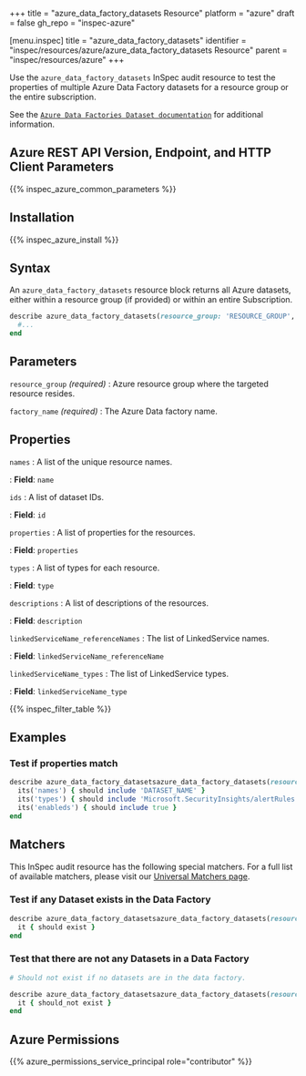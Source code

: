 +++
title = "azure_data_factory_datasets Resource"
platform = "azure"
draft = false
gh_repo = "inspec-azure"

[menu.inspec]
title = "azure_data_factory_datasets"
identifier = "inspec/resources/azure/azure_data_factory_datasets Resource"
parent = "inspec/resources/azure"
+++

Use the `azure_data_factory_datasets` InSpec audit resource to test the properties of multiple Azure Data Factory datasets for a resource group or the entire subscription.

See the [`Azure Data Factories Dataset documentation`](https://docs.microsoft.com/en-us/rest/api/datafactory/datasets/get) for additional information.

## Azure REST API Version, Endpoint, and HTTP Client Parameters

{{% inspec_azure_common_parameters %}}

## Installation

{{% inspec_azure_install %}}

## Syntax

An `azure_data_factory_datasets` resource block returns all Azure datasets, either within a resource group (if provided) or within an entire Subscription.

```ruby
describe azure_data_factory_datasets(resource_group: 'RESOURCE_GROUP', factory_name: 'FACTORY_NAME') do
  #...
end
```

## Parameters

`resource_group` _(required)_
: Azure resource group where the targeted resource resides.

`factory_name` _(required)_
: The Azure Data factory name.

## Properties

`names`
: A list of the unique resource names.

: **Field**: `name`

`ids`
: A list of dataset IDs.

: **Field**: `id`

`properties`
: A list of properties for the resources.

: **Field**: `properties`

`types`
: A list of types for each resource.

: **Field**: `type`

`descriptions`
: A list of descriptions of the resources.

: **Field**: `description`

`linkedServiceName_referenceNames`
: The list of LinkedService names.

: **Field**: `linkedServiceName_referenceName`

`linkedServiceName_types`
: The list of LinkedService types.

: **Field**: `linkedServiceName_type`

{{% inspec_filter_table %}}

## Examples

### Test if properties match

```ruby
describe azure_data_factory_datasetsazure_data_factory_datasets(resource_group: 'RESOURCE_GROUP', factory_name: 'FACTORY_NAME') do
  its('names') { should include 'DATASET_NAME' }
  its('types') { should include 'Microsoft.SecurityInsights/alertRules' }
  its('enableds') { should include true }
end
```

## Matchers

This InSpec audit resource has the following special matchers. For a full list of available matchers, please visit our [Universal Matchers page](https://docs.chef.io/inspec/matchers/).

### Test if any Dataset exists in the Data Factory

```ruby
describe azure_data_factory_datasetsazure_data_factory_datasets(resource_group: 'RESOURCE_GROUP', factory_name: 'FACTORY_NAME') do
  it { should exist }
end
```

### Test that there are not any Datasets in a Data Factory

```ruby
# Should not exist if no datasets are in the data factory.

describe azure_data_factory_datasetsazure_data_factory_datasets(resource_group: 'RESOURCE_GROUP', factory_name: 'FACTORY_NAME') do
  it { should_not exist }
end
```

## Azure Permissions

{{% azure_permissions_service_principal role="contributor" %}}
